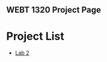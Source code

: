## WEBT 1320 Project Page

<h1>Project List</h1>

<ul>


<li><a href="lab2.html" target="_blank">Lab 2</a></li>